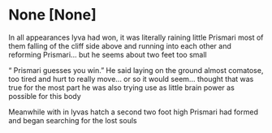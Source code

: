 # None [None]
In all appearances lyva had won, it was literally raining little Prismari most of them falling of the cliff side above and running into each other and reforming Prismari... but he seems about two feet too small 

“ Prismari guesses you win.” He said laying on the ground  almost comatose, too tired and hurt to really move... or so it would seem... thought that was true for the most part he was also trying use as little brain power as possible for this body 

Meanwhile with in lyvas hatch a second two foot high Prismari had formed and began searching for the lost souls
